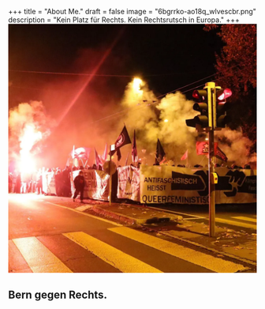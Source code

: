 +++
title = "About Me."
draft = false
image = "6bgrrko-ao18q_wlvescbr.png"
description = "Kein Platz für Rechts. Kein Rechtsrutsch in Europa."
+++
![](6bgrrko-ao18q_wlvescbr.png)

## Bern gegen Rechts.